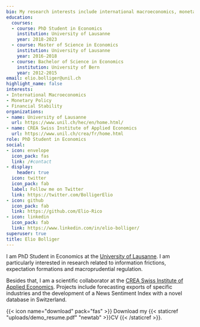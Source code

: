 ```yaml
---
bio: My research interests include international macroeconomics, monetary policy and financial stability.
education:
  courses:
  - course: PhD Student in Economics
    institution: University of Lausanne
    year: 2018-2023
  - course: Master of Science in Economics
    institution: University of Lausanne
    year: 2016-2018
  - course: Bachelor of Science in Economics
    institution: University of Bern
    year: 2012-2015
email: elio.bolliger@unil.ch
highlight_name: false
interests:
- International Macroeconomics
- Monetary Policy
- Financial Stability
organizations:
- name: University of Lausanne
  url: https://www.unil.ch/hec/en/home.html/
- name: CREA Swiss Institute of Applied Economics
  url: https://www.unil.ch/crea/fr/home.html
role: PhD Student in Economics
social:
- icon: envelope
  icon_pack: fas
  link: /#contact
- display:
    header: true
  icon: twitter
  icon_pack: fab
  label: Follow me on Twitter
  link: https://twitter.com/BolligerElio
- icon: github
  icon_pack: fab
  link: https://github.com/Elio-Rico
- icon: linkedin
  icon_pack: fab
  link: https://www.linkedin.com/in/elio-bolliger/
superuser: true
title: Elio Bolliger
---
```


I am PhD Student in Economics at the [University of Lausanne](https://www.unil.ch/hec/en/home.html/). I am particularly interested in research related to information frictions, expectation formations and macroprudential regulation.

Besides that, I am a scientific collaborator at the [CREA Swiss Institute of Applied Economics](https://www.unil.ch/crea/fr/home.html). Projects include forecasting exports of specific industries and the development of a News Sentiment Index with a novel database in Switzerland.

{{< icon name="download" pack="fas" >}} Download my {{< staticref "uploads/demo_resume.pdf" "newtab" >}}CV {{< /staticref >}}.
